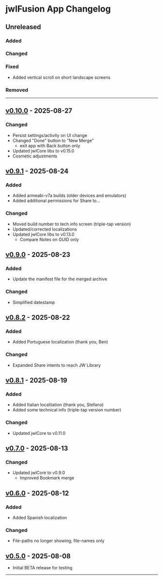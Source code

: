 # jwlFusion App Changelog

## Unreleased

### Added

### Changed

### Fixed

- Added vertical scroll on short landscape screens

### Removed

____
## [v0.10.0] - 2025-08-27
### Changed

- Persist settings/activity on UI change
- Changed "Done" button to "New Merge"
  - exit app with Back button only
- Updated jwlCore libs to v0.15.0
- Cosmetic adjustments

## [v0.9.1] - 2025-08-24
### Added

- Added armeabi-v7a builds (older devices and emulators)
- Added additional permissions for Share to...

### Changed

- Moved build number to tech info screen (triple-tap version)
- Updated/corrected localizations
- Updated jwlCore libs to v0.13.0
  - Compare Notes on GUID only

## [v0.9.0] - 2025-08-23
### Added

- Update the manifest file for the merged archive

### Changed

- Simplified datestamp

## [v0.8.2] - 2025-08-22
### Added

- Added Portuguese localization (thank you, Ben)

### Changed

- Expanded Share intents to reach JW Library

## [v0.8.1] - 2025-08-19
### Added

- Added Italian localitation (thank you, Stefano)
- Added some technical info (triple-tap version number)

### Changed

- Updated jwlCore to v0.11.0

## [v0.7.0] - 2025-08-13
### Changed

- Updated jwlCore to v0.9.0
  - Improved Bookmark merge

## [v0.6.0] - 2025-08-12
### Added

- Added Spanish localization

### Changed

- File-paths no longer showing; file-names only

## [v0.5.0] - 2025-08-08

- Initial BETA release for testing

____
[v0.10.0]:https://github.com/erykjj/jwlFusion-app/releases/tag/v0.10.0
[v0.9.1]:https://github.com/erykjj/jwlFusion-app/releases/tag/v0.9.1
[v0.9.0]:https://github.com/erykjj/jwlFusion-app/releases/tag/v0.9.0
[v0.8.2]:https://github.com/erykjj/jwlFusion-app/releases/tag/v0.8.2
[v0.8.1]:https://github.com/erykjj/jwlFusion-app/releases/tag/v0.8.1
[v0.7.0]:https://github.com/erykjj/jwlFusion-app/releases/tag/v0.7.0
[v0.6.0]:https://github.com/erykjj/jwlFusion-app/releases/tag/v0.6.0
[v0.5.0]:https://github.com/erykjj/jwlFusion-app/releases/tag/v0.5.0
